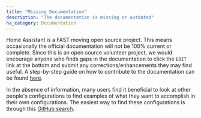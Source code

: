 ```yaml
---
title: "Missing Documentation"
description: "The documentation is missing or outdated"
ha_category: Documentation
---
```


Home Assistant is a FAST moving open source project. This means occasionally the official documentation will not be 100% current or complete. Since this is an open source volunteer project, we would encourage anyone who finds gaps in the documentation to click the `EDIT` link at the bottom and submit any corrections/enhancements they may find useful. A step-by-step guide on how to contribute to the documentation can be found [here](https://community.home-assistant.io/t/editing-the-documentation-and-creating-a-pull-request-on-github/9573).

In the absence of information, many users find it beneficial to look at other people's configurations to find examples of what they want to accomplish in their own configurations. The easiest way to find these configurations is through this [GitHub search](https://github.com/search?q=topic%3Ahome-assistant-config&type=Repositories).
